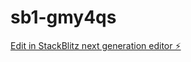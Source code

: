 # sb1-gmy4qs

[Edit in StackBlitz next generation editor ⚡️](https://stackblitz.com/~/github.com/jivalentin/sb1-gmy4qs)